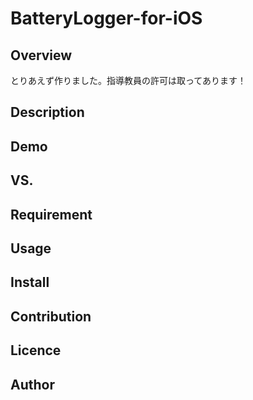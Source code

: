 BatteryLogger-for-iOS
====
Overview
----
とりあえず作りました。指導教員の許可は取ってあります！  

## Description

## Demo

## VS. 

## Requirement

## Usage

## Install

## Contribution

## Licence

## Author
